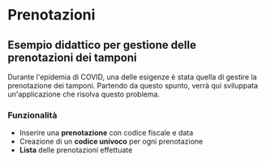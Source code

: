 # Prenotazioni

## Esempio didattico per gestione delle prenotazioni dei tamponi

Durante l'epidemia di COVID, una delle esigenze è stata quella di gestire la prenotazione dei tamponi.
Partendo da questo spunto, verrà qui sviluppata un'applicazione che risolva questo problema.

### Funzionalità

- Inserire una **prenotazione** con codice fiscale e data
- Creazione di un **codice univoco** per ogni prenotazione
- **Lista** delle prenotazioni effettuate